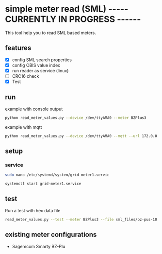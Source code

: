 # simple meter read (SML)  ----- CURRENTLY IN PROGRESS ------


This tool help you to read SML based meters.


## features

- [x] config SML search properties
- [x] config OBIS value index
- [x] run reader as service (linux)
- [ ] CRC16 check
- [x] Test 

## run 

example with console output
```sh
python read_meter_values.py --device /dev/ttyAMA0 --meter BZPlus3
```
example with mqtt 
```sh
python read_meter_values.py --device /dev/ttyAMA0 --mqtt --url 172.0.0.1 --topic meter/grid/meter1/ --meter BZPlus3
```


## setup
### service

```sh
sudo nano /etc/systemd/system/grid-meter1.servic
```
```sh
systemctl start grid-meter1.service
```

## test
Run a test with hex data file
```sh
read_meter_values.py --test --meter BZPlus3 --file sml_files/bz-pus-10.hex -l DEBUG 
```


## existing meter configurations
- Sagemcom Smarty BZ-Plu
